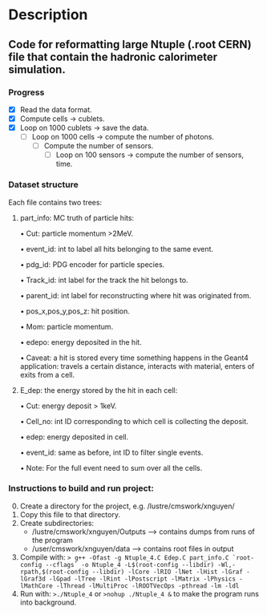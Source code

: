 # Description
## Code for reformatting large Ntuple (.root CERN) file that contain the hadronic calorimeter simulation. 
### Progress
- [x]  Read the data format.
- [x]  Compute cells → cublets.
- [x]  Loop on 1000 cublets → save the data.
    - [ ]  Loop on 1000 cells → compute the number of photons.
        - [ ]  Compute the number of sensors.
            - [ ]  Loop on 100 sensors → compute the number of sensors, time.

### Dataset structure
Each file contains two trees:
1. part_info: MC truth of particle hits:
   
    • Cut: particle momentum >2MeV.

    • event_id: int to label all hits belonging to the same event.

    • pdg_id: PDG encoder for particle species.

    • Track_id: int label for the track the hit belongs to.

    • parent_id: int label for reconstructing where hit was originated from.

    • pos_x,pos_y,pos_z: hit position.

    • Mom: particle momentum.

    • edepo: energy deposited in the hit.

    • Caveat: a hit is stored every time something happens in the Geant4 application: travels a certain distance, interacts with material, enters of exits from a cell.

2. E_dep: the energy stored by the hit in each cell:

    • Cut: energy deposit > 1keV.
   
    • Cell_no: int ID corresponding to which cell is collecting the deposit.
   
    • edep: energy deposited in cell.
   
    • event_id: same as before, int ID to filter single events.
   
    • Note: For the full event need to sum over all the cells.

### Instructions to build and run project:
0. Create a directory for the project, e.g. /lustre/cmswork/xnguyen/  
1. Copy this file to that directory.
2. Create subdirectories:
   - /lustre/cmswork/xnguyen/Outputs     --> contains dumps from runs of the program
   - /user/cmswork/xnguyen/data          --> contains root files in output
3. Compile with: ```> g++ -Ofast -g Ntuple_4.C Edep.C part_info.C `root-config --cflags` -o Ntuple_4 -L$(root-config --libdir) -Wl,-rpath,$(root-config --libdir) -lCore -lRIO -lNet -lHist -lGraf -lGraf3d -lGpad -lTree -lRint -lPostscript -lMatrix -lPhysics -lMathCore -lThread -lMultiProc -lROOTVecOps -pthread -lm -ldl```
4. Run with: `>./Ntuple_4` or `>nohup ./Ntuple_4 &` to make the program runs into background.
